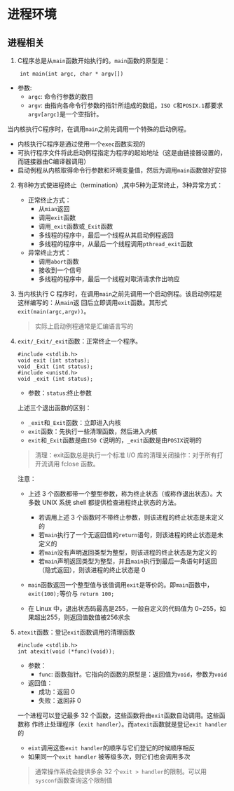 # 进程环境

## 进程相关

1. C程序总是从`main`函数开始执行的。`main`函数的原型是：
```
    int main(int argc, char * argv[])
```
- 参数:
    - `argc`: 命令行参数的数目
    - `argv`: 由指向各命令行参数的指针所组成的数组。`ISO
      C`和`POSIX.1`都要求`argv[argc]`是一个空指针。

当内核执行C程序时，在调用`main`之前先调用一个特殊的启动例程。
- 内核执行C程序是通过使用一个`exec`函数实现的
- 可执行程序文件将此启动例程指定为程序的起始地址（这是由链接器设置的，而链接器由C编译器调用）
- 启动例程从内核取得命令行参数和环境变量值，然后为调用`main`函数做好安排

2. 有8种方式使进程终止（termination）,其中5种为正常终止，3种异常方式：
    - 正常终止方式：
        - 从`mian`返回
        - 调用`exit`函数
        - 调用`_exit`函数或`_Exit`函数
        - 多线程的程序中，最后一个线程从其启动例程返回
        - 多线程的程序中，从最后一个线程调用`pthread_exit`函数
    - 异常终止方式：
        - 调用`abort`函数
        - 接收到一个信号
        - 多线程的程序中，最后一个线程对取消请求作出响应

3. 当内核执行 C
程序时，在调用`main`之前先调用一个启动例程。该启动例程是这样编写的：从`main`返
回后立即调用`exit`函数。其形式`exit(main(argc,argv))`。
    > 实际上启动例程通常是汇编语言写的

4. `exit/_Exit/_exit`函数：正常终止一个程序。

    ```
    #include <stdlib.h>
    void exit (int status);
    void _Exit (int status);
    #include <unistd.h>
    void _exit (int status);
    ```
    
    - 参数：`status`:终止参数

    上述三个退出函数的区别：
    - `_exit`和`_Exit`函数：立即进入内核
    - `exit`函数：先执行一些清理函数，然后进入内核
    - `exit`和`_Exit`函数是由`ISO C`说明的，`_exit`函数是由`POSIX`说明的

    > 清理：exit函数总是执行一个标准 I/O 库的清理关闭操作：对于所有打开流调用 fclose 函数。 

    注意：
    - 上述 3 个函数都带一个整型参数，称为终止状态（或称作退出状态）。大多数 UNIX 系统 shell 都提供检查进程终止状态的方法。
        - 若调用上述 3 个函数时不带终止参数，则该进程的终止状态是未定义的
        - 若`main`执行了一个无返回值的`return`语句，则该进程的终止状态是未定义的 
        - 若`main`没有声明返回类型为整型，则该进程的终止状态是为定义的
        - 若`main`声明返回类型为整型，并且`main`执行到最后一条语句时返回（隐式返回），则该进程的终止状态是 0

    - `main`函数返回一个整型值与该值调用`exit`是等价的。即`main`函数中，`exit(100);`等价与 `return 100;`
    - 在 Linux 中，退出状态码最高是255，一般自定义的代码值为 0~255，如果超出255，则返回值数值被256求余

5. `atexit`函数：登记`exit`函数调用的清理函数

    ```
    #include <stdlib.h>
    int atexit(void (*func)(void));
    ```

    - 参数：
        - `func`: 函数指针。它指向的函数的原型是：返回值为`void`，参数为`void`
    - 返回值：
        - 成功：返回 0
        - 失败：返回非 0

    一个进程可以登记最多 32 个函数，这些函数将由`exit`函数自动调用。这些函数称
    作终止处理程序（`exit handler`）。而`atexit`函数就是登记`exit handler`的
    - `eixt`调用这些`exit handler`的顺序与它们登记的时候顺序相反
    - 如果同一个`exit handler` 被等级多次，则它们也会调用多次
    > 通常操作系统会提供多余 32 个`exit > handler`的限制。可以用`sysconf`函数查询这个限制值
